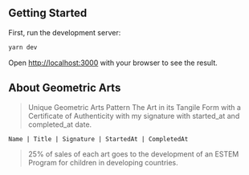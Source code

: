 ## Getting Started

First, run the development server:

```bash
yarn dev
```

Open [http://localhost:3000](http://localhost:3000) with your browser to see the result.

## About Geometric Arts

> Unique Geometric Arts Pattern
> The Art in its Tangile Form with a Certificate of Authenticity with my signature with started_at and completed_at date.

    Name | Title | Signature | StartedAt | CompletedAt

> 25% of sales of each art goes to the development of an ESTEM Program for children in developing countries.
